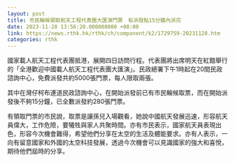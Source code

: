 ```yaml
---
layout: post
title: 市民輪候領取航天工程代表團大匯演門票　有派發點15分鐘內派完
date: 2023-11-28 13:56:20.000000000 +08:00
link: https://news.rthk.hk/rthk/ch/component/k2/1729759-20231128.htm
categories: rthk
---
```


國家載人航天工程代表團抵港，展開四日訪問行程。代表團將出席明天在紅館舉行的「全港歡迎中國載人航天工程代表團大匯演」。民政總署下午1時起在20間民政諮詢中心，免費派發共約5000張門票，每人限取兩張。

其中在灣仔柯布連道民政諮詢中心，在開始派發前已有市民輪候取票，而在開始派發後不夠15分鐘，已全數派發約280張門票。

有領取門票的市民說，取票是讓孫兒入場觀看，她說中國航天發展迅速，形容航天員偉大，工作危險，要犧牲與家人共聚時間。亦有市民表示，國家航天員表現出色，形容今次機會難得，希望他們分享在太空的生活及體能要求。亦有人表示，一向有留意國家和外國的太空科技發展，透過今次機會可以見識國家的強大和喜悅，期待他們屆時的分享。
